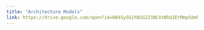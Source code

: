 ```yaml
---
title: "Architecture Models"
link: https://drive.google.com/open?id=0B4SySGihN1G2Z1NCVzNhQ1EtMmpSdmhzRVFmRXFuMDNDOFJV
---
```

